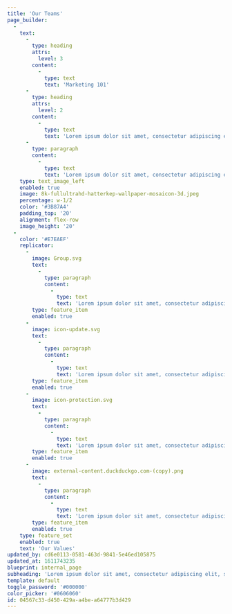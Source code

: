 ```yaml
---
title: 'Our Teams'
page_builder:
  -
    text:
      -
        type: heading
        attrs:
          level: 3
        content:
          -
            type: text
            text: 'Marketing 101'
      -
        type: heading
        attrs:
          level: 2
        content:
          -
            type: text
            text: 'Lorem ipsum dolor sit amet, consectetur adipiscing elit, sed do eiusmod tempor incididunt ut labore et dolore magna aliqua. Ut enim ad minim veniam, quis nostrud exercitation ullamco laboris nisi ut aliquip ex ea commodo consequat.'
      -
        type: paragraph
        content:
          -
            type: text
            text: 'Lorem ipsum dolor sit amet, consectetur adipiscing elit, sed do eiusmod tempor incididunt ut labore et dolore magna aliqua. Ut enim ad minim veniam, quis nostrud exercitation ullamco laboris nisi ut aliquip ex ea commodo consequat.'
    type: text_image_left
    enabled: true
    image: 8k-fullultrahd-hatterkep-wallpaper-mosaicon-3d.jpeg
    percentage: w-1/2
    color: '#3B87A4'
    padding_top: '20'
    alignment: flex-row
    image_height: '20'
  -
    color: '#E7EAEF'
    replicator:
      -
        image: Group.svg
        text:
          -
            type: paragraph
            content:
              -
                type: text
                text: 'Lorem ipsum dolor sit amet, consectetur adipiscing elit'
        type: feature_item
        enabled: true
      -
        image: icon-update.svg
        text:
          -
            type: paragraph
            content:
              -
                type: text
                text: 'Lorem ipsum dolor sit amet, consectetur adipiscing elit'
        type: feature_item
        enabled: true
      -
        image: icon-protection.svg
        text:
          -
            type: paragraph
            content:
              -
                type: text
                text: 'Lorem ipsum dolor sit amet, consectetur adipiscing elit'
        type: feature_item
        enabled: true
      -
        image: external-content.duckduckgo.com-(copy).png
        text:
          -
            type: paragraph
            content:
              -
                type: text
                text: 'Lorem ipsum dolor sit amet, consectetur adipiscing elit'
        type: feature_item
        enabled: true
    type: feature_set
    enabled: true
    text: 'Our Values'
updated_by: cd6e0113-0581-463d-9841-5e46ed105875
updated_at: 1611743235
blueprint: internal_page
subheading: 'Lorem ipsum dolor sit amet, consectetur adipiscing elit, sed do eiusmod tempor incididunt ut labore et dolore magna aliqua. Ut enim ad minim veniam, quis nostrud exercitation ullamco laboris nisi ut aliquip ex ea commodo consequat.'
template: default
toggle_password: '#000000'
color_picker: '#0606060'
id: 04567c33-d450-429a-a4be-a64777b3d429
---
```

